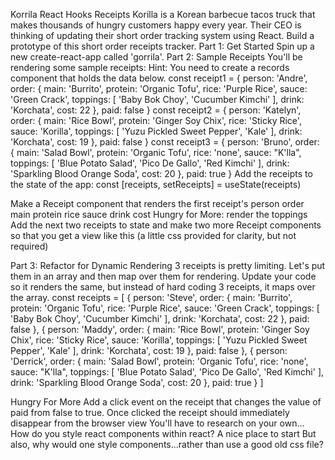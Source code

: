 Korrila React Hooks Receipts
Korilla is a Korean barbecue tacos truck that makes thousands of hungry customers happy every year.
Their CEO is thinking of updating their short order tracking system using React.
Build a prototype of this short order receipts tracker.
Part 1: Get Started
Spin up a new create-react-app called 'gorrila'.
Part 2: Sample Receipts
You'll be rendering some sample receipts: Hint: You need to create a records component that holds the data below.
const receipt1 = 
  {
    person: 'Andre',
    order: {
      main: 'Burrito',
      protein: 'Organic Tofu',
      rice: 'Purple Rice',
      sauce: 'Green Crack',
      toppings: [
        'Baby Bok Choy', 'Cucumber Kimchi'
      ],
      drink: 'Korchata',
      cost: 22
    },
    paid: false
  }
const receipt2 = {
  person: 'Katelyn',
  order: {
    main: 'Rice Bowl',
    protein: 'Ginger Soy Chix',
    rice: 'Sticky Rice',
    sauce: 'Korilla',
    toppings: [
      'Yuzu Pickled Sweet Pepper', 'Kale'
    ],
    drink: 'Korchata',
    cost: 19
  },
  paid: false
}
const receipt3 = {
  person: 'Bruno',
  order: {
    main: 'Salad Bowl',
    protein: 'Organic Tofu',
    rice: 'none',
    sauce: "K'lla",
    toppings: [
      'Blue Potato Salad', 'Pico De Gallo', 'Red Kimchi'
    ],
    drink: 'Sparkling Blood Orange Soda',
    cost: 20
  },
  paid: true
}
Add the receipts to the state of the app:
const [receipts, setReceipts] = useState(receipts)


Make a Receipt component that renders the first receipt's
person
order
main
protein
rice
sauce
drink
cost
Hungry for More: render the toppings
Add the next two receipts to state and make two more Receipt components so that you get a view like this (a little css provided for clarity, but not required)
 

 
Part 3: Refactor for Dynamic Rendering
3 receipts is pretty limiting. Let's put them in an array and then map over them for rendering.
Update your code so it renders the same, but instead of hard coding 3 receipts, it maps over the array.
const receipts = [
  {
    person: 'Steve',
    order: {
      main: 'Burrito',
      protein: 'Organic Tofu',
      rice: 'Purple Rice',
      sauce: 'Green Crack',
      toppings: [
        'Baby Bok Choy', 'Cucumber Kimchi'
      ],
      drink: 'Korchata',
      cost: 22
    },
    paid: false
  },
  {
    person: 'Maddy',
    order: {
      main: 'Rice Bowl',
      protein: 'Ginger Soy Chix',
      rice: 'Sticky Rice',
      sauce: 'Korilla',
      toppings: [
        'Yuzu Pickled Sweet Pepper', 'Kale'
      ],
      drink: 'Korchata',
      cost: 19
    },
    paid: false
  },
  {
    person: 'Derrick',
    order: {
      main: 'Salad Bowl',
      protein: 'Organic Tofu',
      rice: 'none',
      sauce: "K'lla",
      toppings: [
        'Blue Potato Salad', 'Pico De Gallo', 'Red Kimchi'
      ],
      drink: 'Sparkling Blood Orange Soda',
      cost: 20
    },
    paid: true
  }
]
 
Hungry For More
Add a click event on the receipt that changes the value of paid from false to true. Once clicked the receipt should immediately disappear from the browser view
You'll have to research on your own...
How do you style react components within react?
A nice place to start
But also, why would one style components...rather than use a good old css file?


